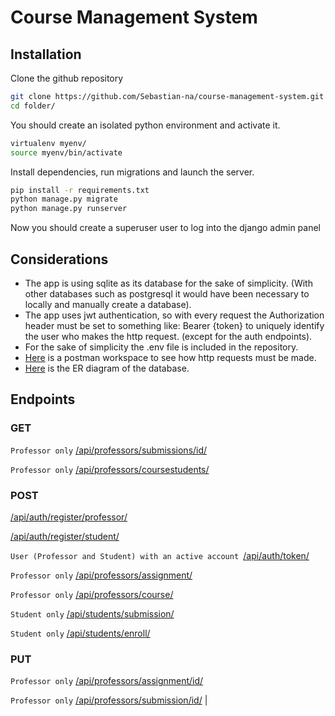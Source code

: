 # Course Management System

## Installation
Clone the github repository

```sh
git clone https://github.com/Sebastian-na/course-management-system.git folder
cd folder/
```

You should create an isolated python environment and activate it.

```sh
virtualenv myenv/
source myenv/bin/activate
```

Install dependencies, run migrations and launch the server. 

```sh
pip install -r requirements.txt 
python manage.py migrate
python manage.py runserver
```

Now you should create a superuser user to log into the django admin panel

## Considerations
- The app is using sqlite as its database for the sake of simplicity. (With other databases such as postgresql it would have been necessary to locally and manually create a database). 
- The app uses jwt authentication, so with every request the Authorization header must be set to something like: Bearer {token} to uniquely identify the user who makes the http request. (except for the auth endpoints).
- For the sake of simplicity the .env file is included in the repository.
- [Here](https://web.postman.co/workspace/e90f4008-b6b4-4c3c-b5ab-12861c561b54) is a postman workspace to see how http requests must be made.
- [Here](https://drawsql.app/platzi-1/diagrams/hi) is the ER diagram of the database.

## Endpoints

### GET
`Professor only`  [/api/professors/submissions/id/](#get-submissions)

`Professor only`  [/api/professors/coursestudents/](#get-submissions)

### POST
[/api/auth/register/professor/](#register-professor)

[/api/auth/register/student/](#register-student)

`User (Professor and Student) with an active account `[/api/auth/token/](#login)

`Professor only`  [/api/professors/assignment/](#create-assignment) 

`Professor only`  [/api/professors/course/](#create-course) 

`Student only`  [/api/students/submission/](#create-submission) 

`Student only` [/api/students/enroll/](#enroll-student)

### PUT
`Professor only`  [/api/professors/assignment/id/](#update-assignment)

`Professor only`  [/api/professors/submission/id/](#update-submission)                                                                  |

